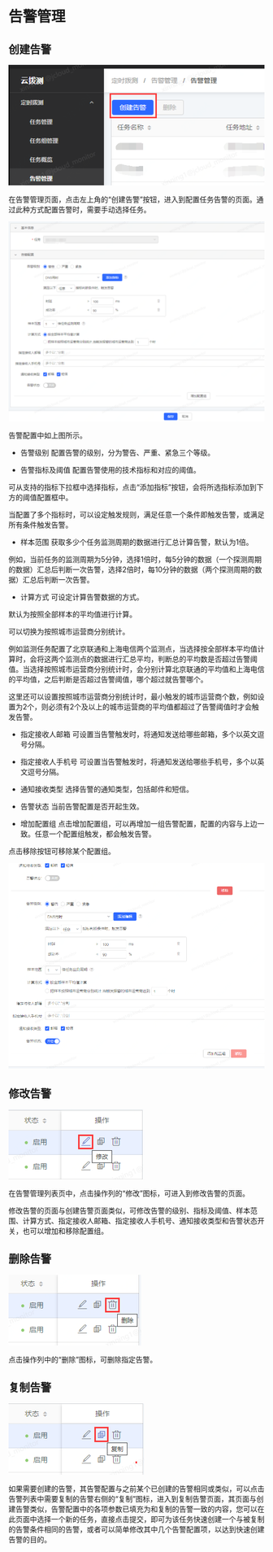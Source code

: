 # 告警管理

## 创建告警
![](vx_images/55443711221508.png)

在告警管理页面，点击左上角的“创建告警”按钮，进入到配置任务告警的页面。通过此种方式配置告警时，需要手动选择任务。

![](vx_images/371164211224012.png)

告警配置中如上图所示。

- 告警级别
配置告警的级别，分为警告、严重、紧急三个等级。

- 告警指标及阈值
配置告警使用的技术指标和对应的阈值。

可从支持的指标下拉框中选择指标，点击“添加指标”按钮，会将所选指标添加到下方的阈值配置框中。

当配置了多个指标时，可以设定触发规则，满足任意一个条件即触发告警，或满足所有条件触发告警。

- 样本范围
获取多少个任务监测周期的数据进行汇总计算告警，默认为1倍。

例如，当前任务的监测周期为5分钟，选择1倍时，每5分钟的数据（一个探测周期的数据）汇总后判断一次告警，选择2倍时，每10分钟的数据（两个探测周期的数据）汇总后判断一次告警。

- 计算方式
可设定计算告警数据的方式。

默认为按照全部样本的平均值进行计算。

可以切换为按照城市运营商分别统计。

例如监测任务配置了北京联通和上海电信两个监测点，当选择按全部样本平均值计算时，会将这两个监测点的数据进行汇总平均，判断总的平均数是否超过告警阈值。当选择按照城市运营商分别统计时，会分别计算北京联通的平均值和上海电信的平均值，之后判断是否超过告警阈值，哪个超过就告警哪个。

这里还可以设置按照城市运营商分别统计时，最小触发的城市运营商个数，例如设置为2个，则必须有2个及以上的城市运营商的平均值都超过了告警阈值时才会触发告警。

- 指定接收人邮箱
可设置当告警触发时，将通知发送给哪些邮箱，多个以英文逗号分隔。

- 指定接收人手机号
可设置当告警触发时，将通知发送给哪些手机号，多个以英文逗号分隔。

- 通知接收类型
选择告警的通知类型，包括邮件和短信。

- 告警状态
当前告警配置是否开起生效。

- 增加配置组
点击增加配置组，可以再增加一组告警配置，配置的内容与上边一致。任意一个配置组触发，都会触发告警。

点击移除按钮可移除某个配置组。

![](vx_images/370380112232959.png)

## 修改告警
![](vx_images/412813314239733.png)

在告警管理列表页中，点击操作列的“修改”图标，可进入到修改告警的页面。

修改告警的页面与创建告警页面类似，可修改告警的级别、指标及阈值、样本范围、计算方式、指定接收人邮箱、指定接收人手机号、通知接收类型和告警状态开关，也可以增加和移除配置组。

## 删除告警
![](vx_images/218403814240735.png)

点击操作列中的“删除”图标，可删除指定告警。

## 复制告警
![](vx_images/186213914240912.png)

如果需要创建的告警，其告警配置与之前某个已创建的告警相同或类似，可以点击告警列表中需要复制的告警右侧的“复制”图标，进入到复制告警页面，其页面与创建告警类似，告警配置中的各项参数已填充为和复制的告警一致的内容，您可以在此页面中选择一个新的任务，直接点击提交，即可为该任务快速创建一个与被复制的告警条件相同的告警，或者可以简单修改其中几个告警配置项，以达到快速创建告警的目的。